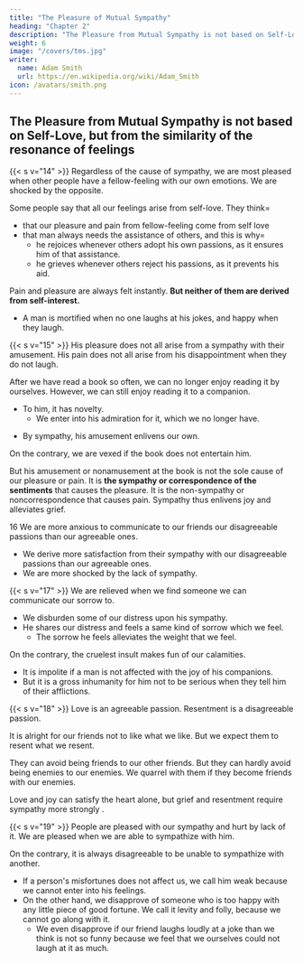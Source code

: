 ```yaml
---
title: "The Pleasure of Mutual Sympathy"
heading: "Chapter 2"
description: "The Pleasure from Mutual Sympathy is not based on Self-Love, but from the similarity of the resonance of feelings"
weight: 6
image: "/covers/tms.jpg"
writer:
  name: Adam Smith
  url: https://en.wikipedia.org/wiki/Adam_Smith
icon: /avatars/smith.png
---
```



## The Pleasure from Mutual Sympathy is not based on Self-Love, but from the similarity of the resonance of feelings

{{< s v="14" >}} Regardless of the cause of sympathy, we are most pleased when other people have a fellow-feeling with our own emotions. We are shocked by the opposite. 

Some people say that all our feelings arise from self-love. They think= 
- that our pleasure and pain from fellow-feeling come from self love
- that man always needs the assistance of others, and this is why= 
  - he rejoices whenever others adopt his own passions, as it ensures him of that assistance.
  - he grieves whenever others reject his passions, as it prevents his aid.

Pain and pleasure are always felt instantly. **But neither of them are derived from self-interest.**
- A man is mortified when no one laughs at his jokes, and happy when they laugh. 


<!-- #### Marginal Utility  -->

{{< s v="15" >}} His pleasure does not all arise from a sympathy with their amusement. His pain does not all arise from his disappointment when they do not laugh. 
<!-- - Though both the added vivacity and the disappointment contribute to his pleasure and pain. -->

After we have read a book so often, we can no longer enjoy reading it by ourselves. However, we can still enjoy reading it to a companion.
- To him, it has novelty.
  - We enter into his admiration for it, which we no longer have.
<!-- We consider all the book's ideas as how they appear to him, than in what appeared to ourselves. -->
  - By sympathy, his amusement enlivens our own.

On the contrary, we are vexed if the book does not entertain him.
<!--             We do not enjoy reading it to him.
    It is the same case here. -->

But his amusement or nonamusement at the book is not the sole cause of our pleasure or pain. It is **the sympathy or correspondence of the sentiments** that causes the pleasure. It is the non-sympathy or noncorrespondence that causes pain. Sympathy thus enlivens joy and alleviates grief.

<!--         The mirth of our friends enlivens our own mirth.
        Their silence disappoints us.
        This may contribute to= 
            our pleasure from their mirth and
            our pain from their lack of mirth.
        But it is not the sole cause of either. -->


<!--             The lack of it causes pain, which cannot be accounted for in this way.
    My friends' sympathy with my joy might give me pleasure by enlivening that joy.
        But their sympathy with my grief gives me no pleasure, if it only served to enliven that grief. -->

<!--         It enlivens joy by presenting another source of satisfaction.
        It alleviates grief by giving the heart the only agreeable sensation which it can receive. -->

16 We are more anxious to communicate to our friends our disagreeable passions than our agreeable ones.
- We derive more satisfaction from their sympathy with our disagreeable passions than our agreeable ones.
- We are more shocked by the lack of sympathy.


{{< s v="17" >}} We are relieved when we find someone we can communicate our sorrow to.
- We disburden some of our distress upon his sympathy.
- He shares our distress and feels a same kind of sorrow which we feel.
  - The sorrow he feels alleviates the weight that we feel.
<!--   - Yet by relating their misfortunes they somewhat renew their grief.
        We awaken the remembrance of the causes of our affliction.
            Our tears flow faster than before.
            We are apt to abandon ourselves to sorrow.
    However, we take pleasure in all of this.
        We are sensibly relieved by it.
            Because the sweetness of his sympathy more than compensates that sorrow's bitterness.
                This sorrow had to be enlivened and renewed to excite this sympathy. -->
On the contrary, the cruelest insult makes fun of our calamities.
- It is impolite if a man is not affected with the joy of his companions.
- But it is a gross inhumanity for him not to be serious when they tell him of their afflictions.


{{< s v="18" >}}  Love is an agreeable passion. Resentment is a disagreeable passion.

It is alright for our friends not to like what we like. But we expect them to resent what we resent.

<!--  , as that they should enter into our resentments. We can forgive them though they are little affected with the favours we may have received. But we lose all patience if they are indifferent about the injuries done to us. -->
They can avoid being friends to our other friends. But they can hardly avoid being enemies to our enemies. We quarrel with them if they become friends with our enemies.

<!--         We seldom resent if they are not friends with our friends.
 -->            
Love and joy can satisfy the heart alone, but grief and resentment require sympathy more strongly .


{{< s v="19" >}} People are pleased with our sympathy and hurt by lack of it. We are pleased when we are able to sympathize with him.

<!--         We are hurt when we are unable to do so.
        We congratulate the successful.
        We condole with the afflicted.
    Our pleasure in our conversation with someone we sympathize with, more than compensates our view of his sorrow.
 -->
On the contrary, it is always disagreeable to be unable to sympathize with another.
<!--         It hurts us to find that we cannot share his uneasiness. -->
- If a person's misfortunes does not affect us, we call him weak because we cannot enter into his feelings.
- On the other hand, we disapprove of someone who is too happy with any little piece of good fortune. We call it levity and folly, because we cannot go along with it.
  - We even disapprove if our friend laughs loudly at a joke than we think is not so funny because we feel that we ourselves could not laugh at it as much.
